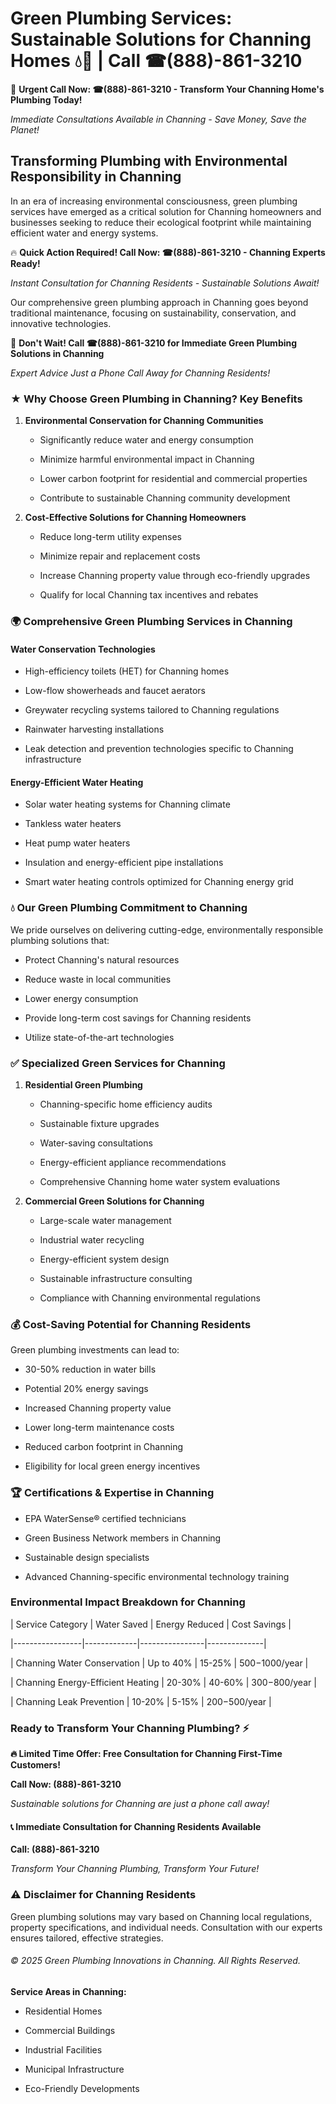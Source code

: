 # Green Plumbing Services: Sustainable Solutions for Channing Homes 💧🌿 | Call ☎(888)-861-3210

🚨 **Urgent Call Now: ☎(888)-861-3210 - Transform Your Channing Home's Plumbing Today!**
*Immediate Consultations Available in Channing - Save Money, Save the Planet!*

## Transforming Plumbing with Environmental Responsibility in Channing

In an era of increasing environmental consciousness, green plumbing services have emerged as a critical solution for Channing homeowners and businesses seeking to reduce their ecological footprint while maintaining efficient water and energy systems. 

🔥 **Quick Action Required! Call Now: ☎(888)-861-3210 - Channing Experts Ready!**
*Instant Consultation for Channing Residents - Sustainable Solutions Await!*

Our comprehensive green plumbing approach in Channing goes beyond traditional maintenance, focusing on sustainability, conservation, and innovative technologies.

🚨 **Don't Wait! Call ☎(888)-861-3210 for Immediate Green Plumbing Solutions in Channing**
*Expert Advice Just a Phone Call Away for Channing Residents!*

### ★ Why Choose Green Plumbing in Channing? Key Benefits

1. **Environmental Conservation for Channing Communities** 
   - Significantly reduce water and energy consumption
   - Minimize harmful environmental impact in Channing
   - Lower carbon footprint for residential and commercial properties
   - Contribute to sustainable Channing community development

2. **Cost-Effective Solutions for Channing Homeowners** 
   - Reduce long-term utility expenses
   - Minimize repair and replacement costs
   - Increase Channing property value through eco-friendly upgrades
   - Qualify for local Channing tax incentives and rebates

### 🌍 Comprehensive Green Plumbing Services in Channing

#### Water Conservation Technologies
- High-efficiency toilets (HET) for Channing homes
- Low-flow showerheads and faucet aerators
- Greywater recycling systems tailored to Channing regulations
- Rainwater harvesting installations
- Leak detection and prevention technologies specific to Channing infrastructure

#### Energy-Efficient Water Heating
- Solar water heating systems for Channing climate
- Tankless water heaters
- Heat pump water heaters
- Insulation and energy-efficient pipe installations
- Smart water heating controls optimized for Channing energy grid

### 💧 Our Green Plumbing Commitment to Channing

We pride ourselves on delivering cutting-edge, environmentally responsible plumbing solutions that:
- Protect Channing's natural resources
- Reduce waste in local communities
- Lower energy consumption
- Provide long-term cost savings for Channing residents
- Utilize state-of-the-art technologies

### ✅ Specialized Green Services for Channing

1. **Residential Green Plumbing**
   - Channing-specific home efficiency audits
   - Sustainable fixture upgrades
   - Water-saving consultations
   - Energy-efficient appliance recommendations
   - Comprehensive Channing home water system evaluations

2. **Commercial Green Solutions for Channing**
   - Large-scale water management
   - Industrial water recycling
   - Energy-efficient system design
   - Sustainable infrastructure consulting
   - Compliance with Channing environmental regulations

### 💰 Cost-Saving Potential for Channing Residents

Green plumbing investments can lead to:
- 30-50% reduction in water bills
- Potential 20% energy savings
- Increased Channing property value
- Lower long-term maintenance costs
- Reduced carbon footprint in Channing
- Eligibility for local green energy incentives

### 🏆 Certifications & Expertise in Channing

- EPA WaterSense® certified technicians
- Green Business Network members in Channing
- Sustainable design specialists
- Advanced Channing-specific environmental technology training

### Environmental Impact Breakdown for Channing

| Service Category | Water Saved | Energy Reduced | Cost Savings |
|-----------------|-------------|----------------|--------------|
| Channing Water Conservation | Up to 40% | 15-25% | $500-$1000/year |
| Channing Energy-Efficient Heating | 20-30% | 40-60% | $300-$800/year |
| Channing Leak Prevention | 10-20% | 5-15% | $200-$500/year |

### Ready to Transform Your Channing Plumbing? ⚡

**🔥 Limited Time Offer: Free Consultation for Channing First-Time Customers!**

**Call Now: (888)-861-3210**
*Sustainable solutions for Channing are just a phone call away!*

#### 📞 Immediate Consultation for Channing Residents Available

**Call: (888)-861-3210**
*Transform Your Channing Plumbing, Transform Your Future!*

### ⚠️ Disclaimer for Channing Residents

Green plumbing solutions may vary based on Channing local regulations, property specifications, and individual needs. Consultation with our experts ensures tailored, effective strategies.

###### © 2025 Green Plumbing Innovations in Channing. All Rights Reserved.

**Service Areas in Channing:** 
- Residential Homes
- Commercial Buildings
- Industrial Facilities
- Municipal Infrastructure
- Eco-Friendly Developments